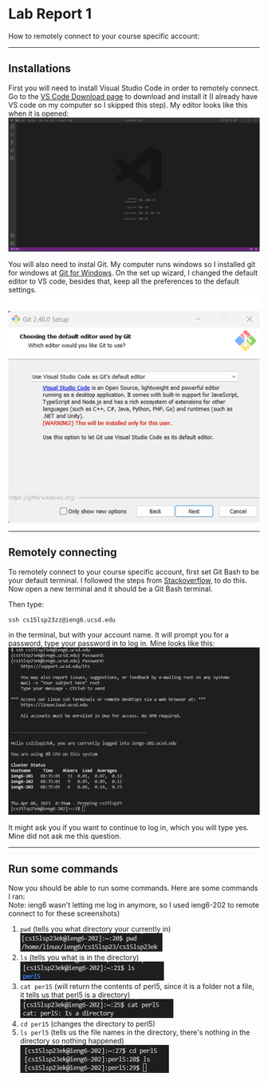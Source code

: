 # Lab Report 1
How to remotely connect to your course specific account:  
***

  ## Installations  
  First you will need to install Visual Studio Code in order to remotely connect. Go to the [VS Code Download page](https://code.visualstudio.com/download) to download and install it (I already have VS code on my computer so I skipped this step).
My editor looks like this when it is opened:
  ![Image](VScodeSC.png)
  
  You will also need to instal Git. My computer runs windows so I installed git for windows at [Git for Windows](https://gitforwindows.org/).
On the set up wizard, I changed the default editor to VS code, besides that, keep all the preferences to the default settings.
  ![Image](GitInstall.png)
  
***
  ## Remotely connecting  
  To remotely connect to your course specific account, first set Git Bash to be your default terminal. I followed the steps from [Stackoverflow](https://stackoverflow.com/a/50527994), to do this.
Now open a new terminal and it should be a Git Bash terminal.

Then type: 
```
ssh cs15lsp23zz@ieng6.ucsd.edu
```
in the terminal, but with your account name. It will prompt you for a password, type your password in to log in. Mine looks like this:
  ![Image](terminalSC1.png)
  
  It might ask you if you want to continue to log in, which you will type yes. Mine did not ask me this question.
  
***
  ## Run some commands
Now you should be able to run some commands. Here are some commands I ran:  
Note: ieng6 wasn't letting me log in anymore, so I used ieng6-202 to remote connect to for these screenshots)  
1) ```pwd``` 
  (tells you what directory your currently in)  
![Image](terminalSC3.png)  
2) ```ls``` 
  (tells you what is in the directory)  
![Image](terminalSC4.png)  
3) ```cat per15``` 
  (will return the contents of perl5, since it is a folder not a file, it tells us that perl5 is a directory)  
![Image](terminalSC5.png)  
4) ```cd per15``` 
  (changes the directory to perl5)  
5) ```ls perl5``` 
  (tells us the file names in the directory, there's nothing in the directory so nothing happened)  
![Image](terminalSC6.png)
